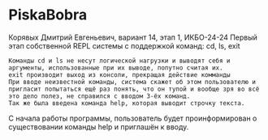 # PiskaBobra
Корявых Дмитрий Евгеньевич, вариант 14, этап 1, ИКБО-24-24
Первый этап собственной REPL системы с поддержкой команд: cd, ls, exit

    Команды cd и ls не несут логической нагрузки и выводят себя и аргументы, использованные при их выводе, попутно считая их.
    exit производит выход из консоли, прекращая действие комманды
    При вводе неизвестной команды, система скажет об этом пользователю и пригласит попытаться ещё раз понять, что он тупой и вообще зря во всё это дело полез, не справился с вводом 3-ёх команд.
    Так же была введена команда help, которая выводит строчку текста.

С начала работы программы, пользователь будет проинформирован о существовании команды help и приглашён к вводу.